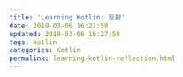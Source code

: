 ```yaml
---
title: 'Learning Kotlin: 反射'
date: 2019-03-06 16:27:58
updated: 2019-03-06 16:27:58
tags: kotlin
categories: Kotlin
permalink: learning-kotlin-reflection.html
---
```

